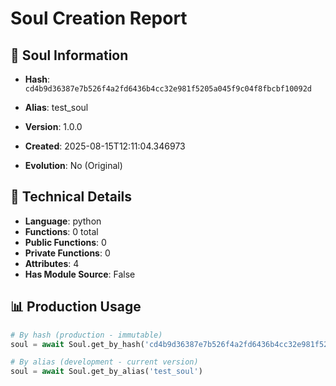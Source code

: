 # Soul Creation Report

## 🧬 Soul Information
- **Hash**: `cd4b9d36387e7b526f4a2fd6436b4cc32e981f5205a045f9c04f8fbcbf10092d`
- **Alias**: test_soul
- **Version**: 1.0.0
- **Created**: 2025-08-15T12:11:04.346973

- **Evolution**: No (Original)

## 🔧 Technical Details
- **Language**: python
- **Functions**: 0 total
- **Public Functions**: 0
- **Private Functions**: 0
- **Attributes**: 4
- **Has Module Source**: False

## 📊 Production Usage
```python
# By hash (production - immutable)
soul = await Soul.get_by_hash('cd4b9d36387e7b526f4a2fd6436b4cc32e981f5205a045f9c04f8fbcbf10092d')

# By alias (development - current version)
soul = await Soul.get_by_alias('test_soul')
```
